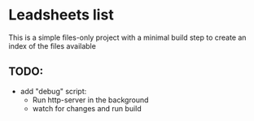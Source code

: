 # Leadsheets list
This is a simple files-only project with a minimal build step to create an index of the files available

## TODO:
* add "debug" script:
  * Run http-server in the background
  * watch for changes and run build